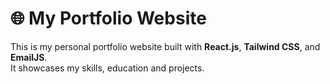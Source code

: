 # 🌐 My Portfolio Website

This is my personal portfolio website built with **React.js**, **Tailwind CSS**, and **EmailJS**.  
It showcases my skills, education and projects.
